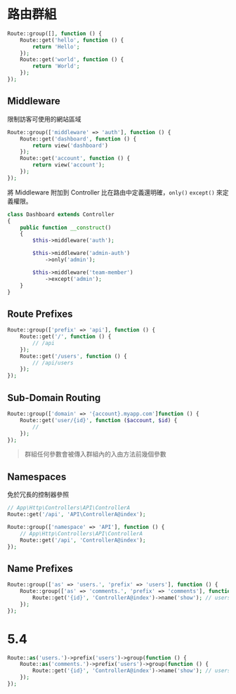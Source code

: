 # 路由群組

```php
Route::group([], function () {
    Route::get('hello', function () {
        return 'Hello';
    });
    Route::get('world', function () {
        return 'World';
    });
});
```

## Middleware

限制訪客可使用的網站區域

```php
Route::group(['middleware' => 'auth'], function () {
    Route::get('dashboard', function () {
        return view('dashboard')
    });
    Route::get('account', function () {
        return view('account');
    });
});
```

將 Middleware 附加到 Controller 比在路由中定義還明確，`only()` `except()` 來定義權限。

```php
class Dashboard extends Controller
{
    public function __construct()
    {
        $this->middleware('auth');

        $this->middleware('admin-auth')
            ->only('admin');

        $this->middleware('team-member')
            ->except('admin');
    }
}
```

## Route Prefixes

```php
Route::group(['prefix' => 'api'], function () {
    Route::get('/', function () {
        // /api
    });
    Route::get('/users', function () {
        // /api/users
    });
});
```

## Sub-Domain Routing

```php
Route::group(['domain' => '{account}.myapp.com']function () {
    Route::get('user/{id}', function ($account, $id) {
        //
    });
});
```

> 群組任何參數會被傳入群組內的入由方法前幾個參數

## Namespaces

免於冗長的控制器參照

```php
// App\Http\Controllers\API\ControllerA
Route::get('/api', 'API\ControllerA@index');

Route::group(['namespace' => 'API'], function () {
    // App\Http\Controllers\API\ControllerA
    Route::get('/api', 'ControllerA@index');
});
```

## Name Prefixes

```php
Route::group(['as' => 'users.', 'prefix' => 'users'], function () {
    Route::group(['as' => 'comments.', 'prefix' => 'comments'], function () {
        Route::get('{id}', 'ControllerA@index')->name('show'); // users.comments.show
    });
});
```

# 5.4

```php
Route::as('users.')->prefix('users')->group(function () {
    Route::as('comments.')->prefix('users')->group(function () {
        Route::get('{id}', 'ControllerA@index')->name('show'); // users.comments.show
    });
});
```



